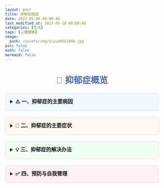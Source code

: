 ```yaml
---
layout: post
title: 抑郁症病因
date: 2023-05-08 00:00:40
last_modified_at: 2023-05-18 00:00:40
categories: [生活]
tags: [心理健康]
image:
  path: /assets/img/yiyu20251008.jpg
pin: false
math: false
mermaid: false
---
```




<div style="max-width:800px;margin:auto;font-family:Arial, sans-serif;line-height:1.6;">

  <!-- 抑郁症概览 -->
  <h1 style="text-align:center;color:#4B6CB7;">🧠 抑郁症概览</h1>

  <!-- 病因卡片 -->
  <details style="margin-bottom:20px; border:1px solid #ddd; border-radius:8px; padding:15px; background:#f0f8ff;">
    <summary style="font-size:1.2em; font-weight:bold; cursor:pointer;">⚠️ 一、抑郁症的主要病因</summary>
    <div style="margin-top:10px;">
      <h3>1️⃣ 生物学因素</h3>
      <ul>
        <li>🧬 <strong>遗传因素</strong>：家族中抑郁症发病率高</li>
        <li>🧠 <strong>神经递质失衡</strong>：血清素、多巴胺、去甲肾上腺素异常</li>
        <li>⚖️ <strong>内分泌因素</strong>：甲状腺功能异常、激素水平波动</li>
        <li>🧪 <strong>脑结构变化</strong>：海马体、前额叶皮层可能有体积缩小或功能异常</li>
      </ul>

      <h3>2️⃣ 心理因素</h3>
      <ul>
        <li>💭 <strong>性格特质</strong>：完美主义、敏感、多虑、自我评价低</li>
        <li>🔄 <strong>应激事件</strong>：失业、离婚、丧亲等生活变故</li>
        <li>🧩 <strong>认知偏差</strong>：消极思维模式加重情绪低落</li>
      </ul>

      <h3>3️⃣ 社会因素</h3>
      <ul>
        <li>🏘️ <strong>社会支持不足</strong>：缺乏家庭、朋友或社区陪伴</li>
        <li>📈 <strong>社会压力</strong>：工作、学业、经济压力大</li>
        <li>🌏 <strong>文化与环境因素</strong>：生活环境不良或社会文化限制情绪表达</li>
      </ul>
    </div>
  </details>

  <!-- 症状卡片 -->
  <details style="margin-bottom:20px; border:1px solid #ddd; border-radius:8px; padding:15px; background:#fff8f0;">
    <summary style="font-size:1.2em; font-weight:bold; cursor:pointer;">📝 二、抑郁症的主要症状</summary>
    <ul style="margin-top:10px;">
      <li>😔 情绪长期低落</li>
      <li>❌ 兴趣或愉悦感明显下降</li>
      <li>😴 精力不足、疲劳</li>
      <li>🧠 注意力下降、决策困难</li>
      <li>🌙 睡眠障碍（失眠或嗜睡）</li>
      <li>🍽️ 食欲改变</li>
      <li>🙁 自我评价低、负罪感</li>
      <li>⚠️ 严重时出现自杀念头或行为</li>
    </ul>
  </details>

  <!-- 解决办法卡片 -->
  <details style="margin-bottom:20px; border:1px solid #ddd; border-radius:8px; padding:15px; background:#f0fff0;">
    <summary style="font-size:1.2em; font-weight:bold; cursor:pointer;">💡 三、抑郁症的解决办法</summary>
    <div style="margin-top:10px;">
      <h3>1️⃣ 心理治疗</h3>
      <ul>
        <li>🧩 认知行为疗法（CBT）</li>
        <li>🤝 人际关系疗法（IPT）</li>
        <li>🗣️ 心理咨询</li>
      </ul>

      <h3>2️⃣ 药物治疗</h3>
      <ul>
        <li>💊 抗抑郁药物（如 SSRI、三环类）</li>
        <li>⚠️ 必须在医生指导下使用</li>
      </ul>

      <h3>3️⃣ 生活方式调整</h3>
      <ul>
        <li>⏰ 规律作息</li>
        <li>🏃 运动锻炼</li>
        <li>🥗 饮食调节</li>
        <li>🎨 兴趣培养</li>
      </ul>

      <h3>4️⃣ 社会支持</h3>
      <ul>
        <li>👪 家庭支持</li>
        <li>🧑‍🤝‍🧑 朋友支持</li>
        <li>🏥 专业资源</li>
      </ul>

      <h3>5️⃣ 严重情况处理</h3>
      <ul>
        <li>🏨 住院治疗</li>
        <li>⚡ 电休克疗法（ECT）</li>
        <li>🌀 经颅磁刺激（TMS）</li>
      </ul>
    </div>
  </details>

  <!-- 预防与自我管理卡片 -->
  <details style="margin-bottom:20px; border:1px solid #ddd; border-radius:8px; padding:15px; background:#fff0f5;">
    <summary style="font-size:1.2em; font-weight:bold; cursor:pointer;">✅ 四、预防与自我管理</summary>
    <ul style="margin-top:10px;">
      <li>🌞 保持积极生活方式和健康作息</li>
      <li>🩺 定期心理健康检查</li>
      <li>🧘 学会情绪调节和压力管理</li>
      <li>👫 培养良好的人际关系</li>
      <li>🚨 出现症状及时寻求专业帮助</li>
    </ul>
    <p style="margin-top:10px;"><strong>温馨提示：</strong>抑郁症是一种医学疾病，并非个人意志薄弱。出现明显症状时，应及时就医并获得专业治疗。</p>
  </details>

</div>

